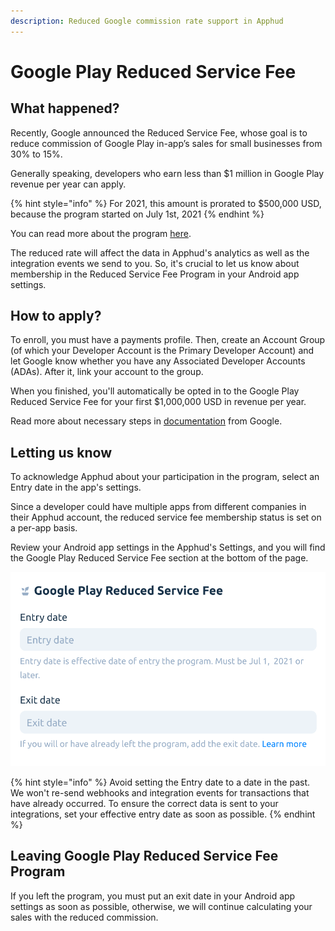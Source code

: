 ```yaml
---
description: Reduced Google commission rate support in Apphud
---
```


# Google Play Reduced Service Fee

## What happened?

Recently, Google announced the Reduced Service Fee, whose goal is to reduce commission of Google Play in-app’s sales for small businesses from 30% to 15%.

Generally speaking, developers who earn less than $1 million in Google Play revenue per year can apply.&#x20;

{% hint style="info" %}
For 2021, this amount is prorated to $500,000 USD, because the program started on July 1st, 2021
{% endhint %}

You can read more about the program [here](https://support.google.com/googleplay/android-developer/answer/112622?hl=en).

The reduced rate will affect the data in Apphud's analytics as well as the integration events we send to you. So, it's crucial to let us know about membership in the Reduced Service Fee Program in your Android app settings.

## How to apply?

To enroll, you must have a payments profile. Then, create an Account Group (of which your Developer Account is the Primary Developer Account) and let Google know whether you have any Associated Developer Accounts (ADAs). After it, link your account to the group.

When you finished, you'll automatically be opted in to the Google Play Reduced Service Fee for your first $1,000,000 USD in revenue per year.

Read more about necessary steps in [documentation](https://support.google.com/googleplay/android-developer/answer/10632485) from Google.

## Letting us know

To acknowledge Apphud about your participation in the program, select an Entry date in the app's settings.

Since a developer could have multiple apps from different companies in their Apphud account, the reduced service fee membership status is set on a per-app basis.

Review your Android app settings in the Apphud's Settings, and you will find the Google Play Reduced Service Fee section at the bottom of the page.

![](<../.gitbook/assets/Screenshot 2021-06-30 at 14.59.45.png>)

{% hint style="info" %}
Avoid setting the Entry date to a date in the past. We won't re-send webhooks and integration events for transactions that have already occurred. To ensure the correct data is sent to your integrations, set your effective entry date as soon as possible.
{% endhint %}

## Leaving Google Play Reduced Service Fee Program

If you left the program, you must put an exit date in your Android app settings as soon as possible, otherwise, we will continue calculating your sales with the reduced commission.







### &#x20;
